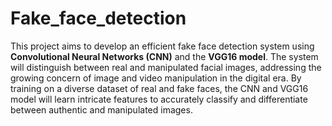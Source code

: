 # Fake_face_detection
This project aims to develop an efficient fake face detection system using **Convolutional Neural Networks (CNN)** and the **VGG16 model**. The system will distinguish between real and manipulated facial images, addressing the growing concern of image and video manipulation in the digital era. By training on a diverse dataset of real and fake faces, the CNN and VGG16 model will learn intricate features to accurately classify and differentiate between authentic and manipulated images.
